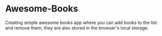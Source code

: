 # Awesome-Books
Creating simple awesome books app where you can add books to the list and remove them, they are also stored in the browser's local storage.
